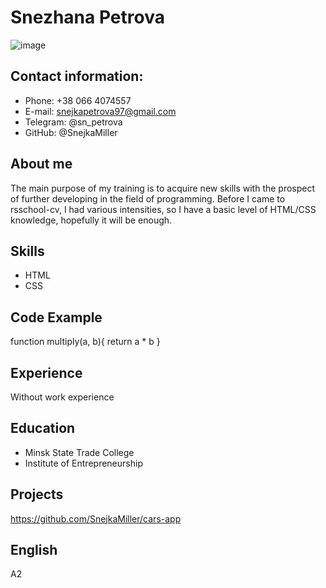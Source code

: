 # Snezhana Petrova
![image](https://github.com/SnejkaMiller/rsschool-cv/assets/116501595/b7bde444-5d1f-42bc-91a2-4303996fdc1c)


## Contact information:
* Phone: +38 066 4074557
* E-mail: snejkapetrova97@gmail.com
* Telegram: @sn_petrova
* GitHub: @SnejkaMiller

## About me
The main purpose of my training is to acquire new skills with the prospect of further developing in the field of programming. Before I came to rsschool-cv, I had various intensities, so I have a basic level of HTML/CSS knowledge, hopefully it will be enough.

## Skills
* HTML
* CSS

## Code Example
function multiply(a, b){
  return a * b
}

## Experience
Without work experience

## Education
* Minsk State Trade College
* Institute of Entrepreneurship

## Projects
https://github.com/SnejkaMiller/cars-app

## English
A2
